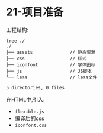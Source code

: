 # 21-项目准备

工程结构:

```
tree ./
./
├── assets              // 静态资源
├── css                 // 样式
├── iconfont            // 字体图标
├── js                  // JS脚本
└── less                // less文件

5 directories, 0 files
```

在HTML中,引入:

- `flexible.js`
- 编译后的css
- `iconfont.css`